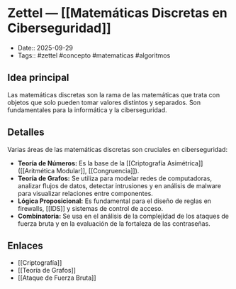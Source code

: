 # Zettel — [[Matemáticas Discretas en Ciberseguridad]]

- Date:: 2025-09-29
- Tags:: #zettel #concepto #matematicas #algoritmos

## Idea principal
Las matemáticas discretas son la rama de las matemáticas que trata con objetos que solo pueden tomar valores distintos y separados. Son fundamentales para la informática y la ciberseguridad.

## Detalles
Varias áreas de las matemáticas discretas son cruciales en ciberseguridad:

- **Teoría de Números:** Es la base de la [[Criptografía Asimétrica]] ([[Aritmética Modular]], [[Congruencia]]).
- **Teoría de Grafos:** Se utiliza para modelar redes de computadoras, analizar flujos de datos, detectar intrusiones y en análisis de malware para visualizar relaciones entre componentes.
- **Lógica Proposicional:** Es fundamental para el diseño de reglas en firewalls, [[IDS]] y sistemas de control de acceso.
- **Combinatoria:** Se usa en el análisis de la complejidad de los ataques de fuerza bruta y en la evaluación de la fortaleza de las contraseñas.

## Enlaces
- [[Criptografía]]
- [[Teoría de Grafos]]
- [[Ataque de Fuerza Bruta]]